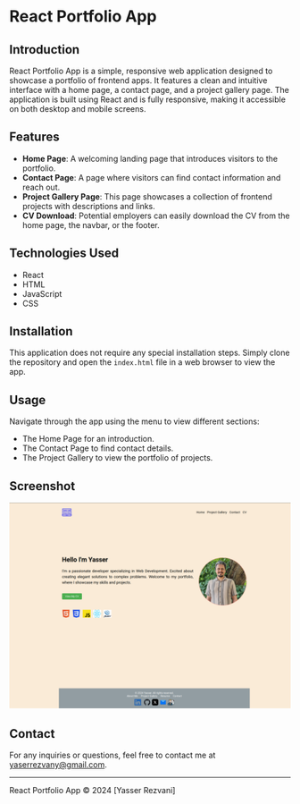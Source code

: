 # React Portfolio App

## Introduction
React Portfolio App is a simple, responsive web application designed to showcase a portfolio of frontend apps. It features a clean and intuitive interface with a home page, a contact page, and a project gallery page. The application is built using React and is fully responsive, making it accessible on both desktop and mobile screens.

## Features
- **Home Page**: A welcoming landing page that introduces visitors to the portfolio.
- **Contact Page**: A page where visitors can find contact information and reach out.
- **Project Gallery Page**: This page showcases a collection of frontend projects with descriptions and links.
- **CV Download**: Potential employers can easily download the CV from the home page, the navbar, or the footer.

## Technologies Used
- React
- HTML
- JavaScript
- CSS

## Installation
This application does not require any special installation steps. Simply clone the repository and open the `index.html` file in a web browser to view the app.

## Usage
Navigate through the app using the menu to view different sections:
- The Home Page for an introduction.
- The Contact Page to find contact details.
- The Project Gallery to view the portfolio of projects.

## Screenshot
![React Portfolio App Screenshot](./src/assets/images/screenshot.png)

## Contact
For any inquiries or questions, feel free to contact me at [yaserrezvany@gmail.com](mailto:yaserrezvany@gmail.com).

---

React Portfolio App © 2024 [Yasser Rezvani]
